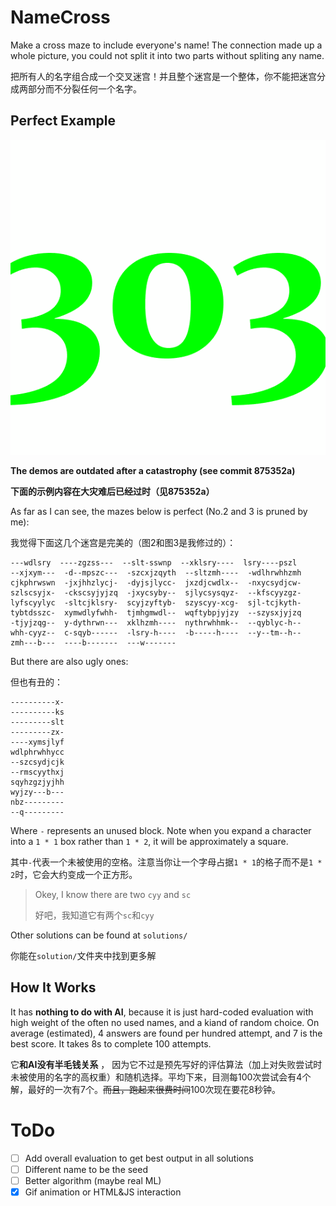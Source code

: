 # NameCross
Make a cross maze to include everyone's name! The connection made up a whole picture, you could not split it into two parts without spliting any name.

把所有人的名字组合成一个交叉迷宫！并且整个迷宫是一个整体，你不能把迷宫分成两部分而不分裂任何一个名字。

## Perfect Example

![Demo](https://github.com/AllanChain/NameCross/raw/master/demo.gif)

**The demos are outdated after a catastrophy (see commit 875352a)**

**下面的示例内容在大灾难后已经过时（见875352a）**

As far as I can see, the mazes below is perfect (No.2 and 3 is pruned by me):

我觉得下面这几个迷宫是完美的（图2和图3是我修过的）：

```
---wdlsry  ----zgzss---  --slt-sswnp  --xklsry----  lsry----pszl
--xjxym---  -d--mpszc---  -szcxjzqyth  --sltzmh----  -wdlhrwhhzmh
cjkphrwswn  -jxjhhzlycj-  -dyjsjlycc-  jxzdjcwdlx--  -nxycsydjcw-
szlscsyjx-  -ckscsyjyjzq  -jxycsyby--  sjlycsysqyz-  --kfscyyzgz-
lyfscyylyc  -sltcjklsry-  scyjzyftyb-  szyscyy-xcg-  sjl-tcjkyth-
tybtdsszc-  xymwdlyfwhh-  tjmhgmwdl--  wqftybpjyjzy  --szysxjyjzq
-tjyjzqg--  y-dythrwn---  xklhzmh----  nythrwhhmk--  --qyblyc-h--
whh-cyyz--  c-sqyb------  -lsry-h----  -b-----h----  --y--tm--h--
zmh---b---  ----b-------  ---w-------
```

But there are also ugly ones:

但也有丑的：

```
----------x-
----------ks
---------slt
---------zx-
----xymsjlyf
wdlphrwhhycc
--szcsydjcjk
--rmscyythxj
sqyhzgzjyjhh
wyjzy---b---
nbz---------
--q---------
```

Where `-` represents an unused block. Note when you expand a character into a `1 * 1` box rather than `1 * 2`, it will be approximately a square.

其中`-`代表一个未被使用的空格。注意当你让一个字母占据`1 * 1`的格子而不是`1 * 2`时，它会大约变成一个正方形。

> Okey, I know there are two `cyy` and `sc`
> 
> 好吧，我知道它有两个`sc`和`cyy`

Other solutions can be found at `solutions/`

你能在`solution/`文件夹中找到更多解

## How It Works

It has **nothing to do with AI**, because it is just hard-coded evaluation with high weight of the often no used names, and a kiand of random choice. On average (estimated), 4 answers are found per hundred attempt, and 7 is the best score. It takes 8s to complete 100 attempts.

它**和AI没有半毛钱关系** ， 因为它不过是预先写好的评估算法（加上对失败尝试时未被使用的名字的高权重）和随机选择。平均下来，目测每100次尝试会有4个解，最好的一次有7个。~~而且，跑起来很费时间~~100次现在要花8秒钟。

# ToDo

- [ ] Add overall evaluation to get best output in all solutions
- [ ] Different name to be the seed
- [ ] Better algorithm (maybe real ML)
- [X] Gif animation or HTML&JS interaction
